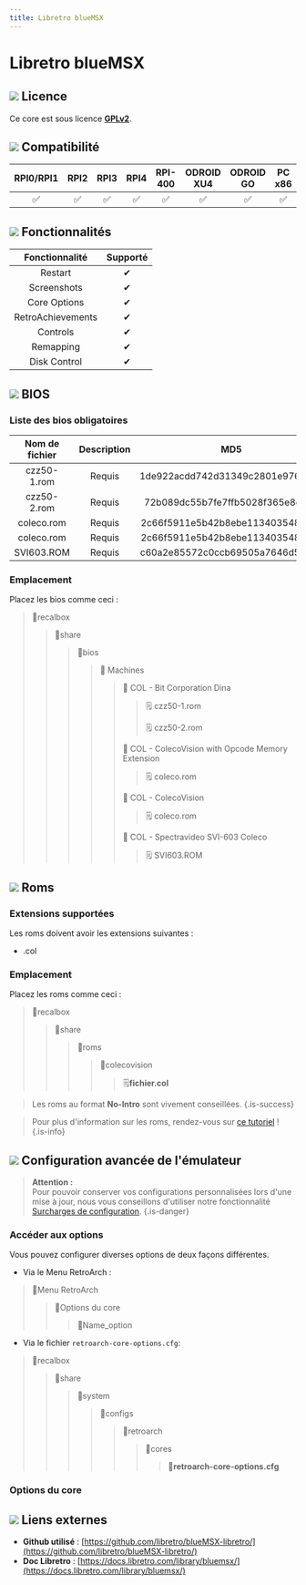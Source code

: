 ```yaml
---
title: Libretro blueMSX
---
```


# Libretro blueMSX



## ![](/migration-images/emulateurs/consoles-de-salon/colecovision/gerald-g-parchment-background-or-border-5.svg) Licence

Ce core est sous licence [**GPLv2**](https://github.com/libretro/blueMSX-libretro/blob/master/license.txt).

## ![](/migration-images/emulateurs/consoles-de-salon/colecovision/compatibility.png) Compatibilité

| RPI0/RPI1 | RPI2 | RPI3 | RPI4 | RPI-400 | ODROID XU4 | ODROID GO | PC x86 | PC X86\_64 |
| :---: | :---: | :---: | :---: | :---: | :---: | :---: | :---: | :---: |
| ✅ | ✅ | ✅ | ✅ | ✅ | ✅ | ✅ | ✅ | ✅ |

## ![](/migration-images/emulateurs/consoles-de-salon/colecovision/cogwheel-145804_640.png) Fonctionnalités

| Fonctionnalité | Supporté |
| :---: | :---: |
| Restart | ✔ |
| Screenshots | ✔ |
| Core Options | ✔ |
| RetroAchievements | ✔ |
| Controls | ✔ |
| Remapping | ✔ |
| Disk Control | ✔ |

## ![](/migration-images/emulateurs/consoles-de-salon/colecovision/tqfp32.svg) BIOS

### Liste des bios obligatoires

| Nom de fichier | Description | MD5 | Fourni |
| :---: | :---: | :---: | :---: |
| czz50-1.rom | Requis | 1de922acdd742d31349c2801e9768c35 | ✅  |
| czz50-2.rom | Requis | 72b089dc55b7fe7ffb5028f365e8c045 | ✅  |
| coleco.rom | Requis | 2c66f5911e5b42b8ebe113403548eee7 | ✅  |
| coleco.rom | Requis | 2c66f5911e5b42b8ebe113403548eee7 | ✅  |
| SVI603.ROM | Requis | c60a2e85572c0ccb69505a7646d5c1b6 | ✅  |

### **Emplacement**

Placez les bios comme ceci :

> 📁recalbox
>
> > 📁share
> >
> > > 📁bios
> > >
> > > > 📁 Machines
> > > >
> > > > > 📁 COL - Bit Corporation Dina
> > > > >
> > > > > > 🗒 czz50-1.rom
> > > > > >
> > > > > > 🗒 czz50-2.rom
> > > > >
> > > > > 📁 COL - ColecoVision with Opcode Memory Extension
> > > > >
> > > > > > 🗒 coleco.rom
> > > > >
> > > > > 📁 COL - ColecoVision
> > > > >
> > > > > > 🗒 coleco.rom
> > > > >
> > > > > 📁 COL - Spectravideo SVI-603 Coleco
> > > > >
> > > > > > 🗒 SVI603.ROM

## ![](/migration-images/emulateurs/consoles-de-salon/colecovision/rom-30098_640.png) Roms

### **Extensions supportées**

Les roms doivent avoir les extensions suivantes :

* .col

### **Emplacement**

Placez les roms comme ceci : 

> 📁recalbox
>
> > 📁share
> >
> > > 📁roms
> > >
> > > > 📁colecovision
> > > >
> > > > > 🗒**fichier.col**


>Les roms au format **No-Intro** sont vivement conseillées.
{.is-success}


>Pour plus d'information sur les roms, rendez-vous sur [ce tutoriel](/fr/tutoriels/jeux/generalite/les-roms-et-les-isos) !
{.is-info}

## ![](/migration-images/emulateurs/consoles-de-salon/colecovision/hammer-28636_640.png) Configuration avancée de l'émulateur


>**Attention :**  
>Pour pouvoir conserver vos configurations personnalisées lors d'une mise à jour, nous vous conseillons d'utiliser notre fonctionnalité [Surcharges de configuration](/fr/usage-avance/surcharge-de-configuration).
{.is-danger}

### Accéder au**x** options

Vous pouvez configurer diverses options de deux façons différentes.

* Via le Menu RetroArch :

> 📁Menu RetroArch
>
> > 📁Options du core
> >
> > > 🧩Name\_option

* Via le fichier `retroarch-core-options.cfg`:

> 📁recalbox
>
> > 📁share
> >
> > > 📁system
> > >
> > > > 📁configs
> > > >
> > > > > 📁retroarch
> > > > >
> > > > > > 📁cores
> > > > > >
> > > > > > > 🧩**retroarch-core-options.cfg**

### Options du core

## ![](/migration-images/emulateurs/consoles-de-salon/colecovision/kisspng-web-development-world-wide-web-computer-icons-webs-world-wide-web-icon-png-5ab05c24477216.4540070115215073642927.png) Liens externes

* **Github utilisé** : [https://github.com/libretro/blueMSX-libretro/](https://github.com/libretro/blueMSX-libretro/)
* **Doc Libretro** : [https://docs.libretro.com/library/bluemsx/](https://docs.libretro.com/library/bluemsx/)

